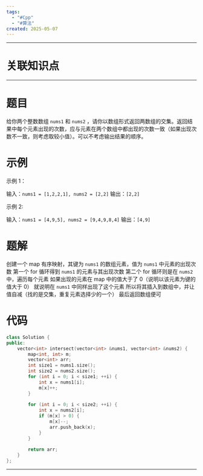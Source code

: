 ```yaml
---
tags:
  - "#Cpp"
  - "#算法"
created: 2025-05-07
---
```


---
# 关联知识点



---
# 题目

给你两个整数数组 `nums1` 和 `nums2` ，请你以数组形式返回两数组的交集。返回结果中每个元素出现的次数，应与元素在两个数组中都出现的次数一致（如果出现次数不一致，则考虑取较小值）。可以不考虑输出结果的顺序。

# 示例

示例 1：

输入：`nums1 = [1,2,2,1], nums2 = [2,2]`
输出：`[2,2]`

示例 2:

输入：`nums1 = [4,9,5], nums2 = [9,4,9,8,4]`
输出：`[4,9]`

# 题解

创建一个 map 有序映射，其键为 `nums1` 的数组元素，值为 `nums1` 中元素的出现次数
第一个 for 循环得到 `nums1` 的元素与其出现次数
第二个 for 循环则是在 `nums2` 中，遍历每个元素
如果出现的元素在 map 中的值大于了 0（说明以该元素为键的值大于 0）
就说明在 `nums1` 中同样出现了这个元素
所以将其插入到数组中，并让值自减（找的是交集，重复元素选择少的一个）
最后返回数组便可

# 代码

```C++
class Solution {  
public:  
    vector<int> intersect(vector<int> &nums1, vector<int> &nums2) {  
        map<int, int> m;  
        vector<int> arr;  
        int size1 = nums1.size();  
        int size2 = nums2.size();  
        for (int i = 0; i < size1; ++i) {  
            int x = nums1[i];  
            m[x]++;  
        }  
  
        for (int i = 0; i < size2; ++i) {  
            int x = nums2[i];  
            if (m[x] > 0) {  
                m[x]--;  
                arr.push_back(x);  
            }  
        }  
  
        return arr;  
    }  
};
```


---

